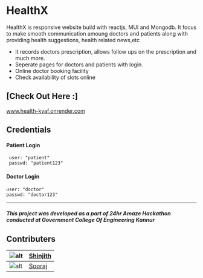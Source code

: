 # HealthX
HealthX is responsive website build with reactjs, MUI and Mongodb. 
It focus to make smooth communication amoung doctors and patients along with providing health suggestions, health related news,etc

- It records doctors prescription, allows follow ups on the prescription and much more.
- Seperate pages for doctors and patients with login.
- Online doctor booking facility
- Check availability of slots online

## [Check Out Here :] 
www.health-kyaf.onrender.com

## Credentials

   #### Patient Login
     user: "patient"
     passwd: "patient123"
    
  #### Doctor Login
    user: "doctor"
    passwd: "doctor123"
---------------------------------------------

##### This project was developed as a part of 24hr Amaze Hackathon conducted at Government College Of Engineering Kannur

Contributers
--------------
|![alt](https://avatars.githubusercontent.com/u/84950675?v=4&s=60  "avatar shinjith")|[Shinjith](https://github.com/shinjith-dev)|
|----------------------------------------------------|-----------------------------|
|![alt](https://avatars.githubusercontent.com/u/88719525?v=4&s=60 "avatar sooraj")|[Sooraj](https://github.com/the3plet)|

